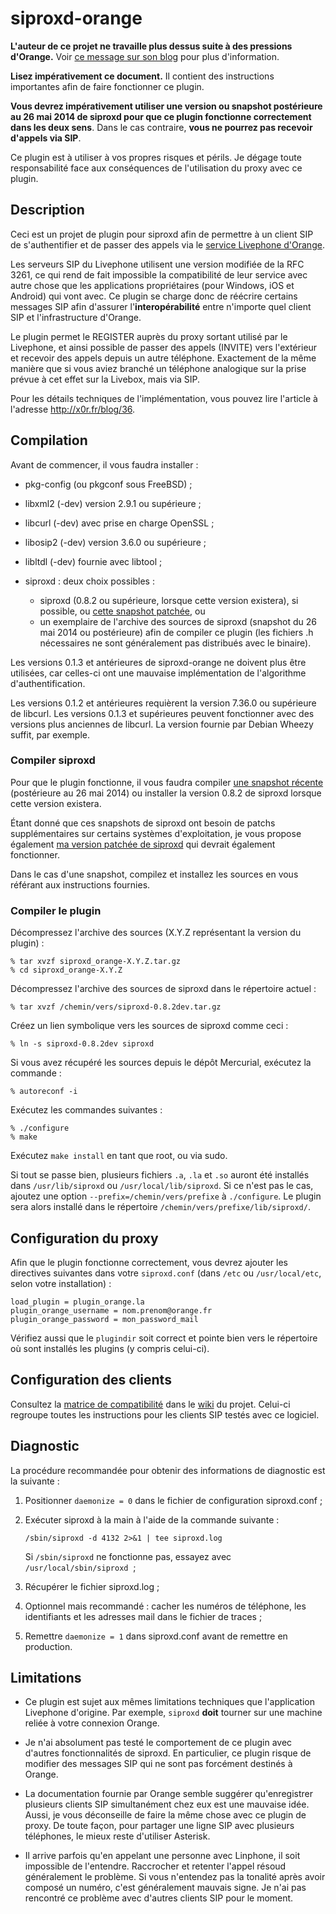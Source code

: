 siproxd-orange
==============

**L'auteur de ce projet ne travaille plus dessus suite à des pressions d'Orange.** 
Voir [ce message sur son blog](http://x0r.fr/blog/47) pour plus d'information.

**Lisez impérativement ce document.**  Il contient des instructions importantes 
afin de faire fonctionner ce plugin.

**Vous devrez impérativement utiliser une version ou snapshot postérieure au
26 mai 2014 de siproxd pour que ce plugin fonctionne correctement dans les
deux sens**.  Dans le cas contraire, **vous ne pourrez pas recevoir d'appels
via SIP**.

Ce plugin est à utiliser à vos propres risques et périls.  Je dégage toute 
responsabilité face aux conséquences de l'utilisation du proxy avec ce plugin.

Description
-----------

Ceci est un projet de plugin pour siproxd afin de permettre à un client SIP de 
s'authentifier et de passer des appels via le [service Livephone d'Orange](http://assistance.orange.fr/l-application-livephone-sur-pc-4898.php).

Les serveurs SIP du Livephone utilisent une version modifiée de la RFC 3261, ce
qui rend de fait impossible la compatibilité de leur service avec autre chose
que les applications propriétaires (pour Windows, iOS et Android) qui vont
avec.  Ce plugin se charge donc de réécrire certains messages SIP afin
d'assurer l'**interopérabilité** entre n'importe quel client SIP et
l'infrastructure d'Orange.

Le plugin permet le REGISTER auprès du proxy sortant utilisé par le Livephone,
et ainsi possible de passer des appels (INVITE) vers l'extérieur et recevoir
des appels depuis un autre téléphone.  Exactement de la même manière que si
vous aviez branché un téléphone analogique sur la prise prévue à cet effet sur
la Livebox, mais via SIP.


Pour les détails techniques de l'implémentation, vous pouvez lire l'article à 
l'adresse http://x0r.fr/blog/36.


Compilation
-----------

Avant de commencer, il vous faudra installer :
 
 * pkg-config (ou pkgconf sous FreeBSD) ;
 * libxml2 (-dev) version 2.9.1 ou supérieure ;
 * libcurl (-dev) avec prise en charge OpenSSL ;
 * libosip2 (-dev) version 3.6.0 ou supérieure ;
 * libltdl (-dev) fournie avec libtool ;
 * siproxd : deux choix possibles :

   * siproxd (0.8.2 ou supérieure, lorsque cette version existera), si
     possible, ou [cette snapshot patchée](http://x0r.fr/blogstuff/siproxd-15Sep2014-patched.tar.gz), ou
   * un exemplaire de l'archive des sources de siproxd (snapshot du 26 mai 2014
     ou postérieure) afin de compiler ce plugin (les fichiers .h nécessaires ne
     sont généralement pas distribués avec le binaire).

Les versions 0.1.3 et antérieures de siproxd-orange ne doivent plus être 
utilisées, car celles-ci ont une mauvaise implémentation de l'algorithme 
d'authentification.

Les versions 0.1.2 et antérieures requièrent la version 7.36.0 ou supérieure de
libcurl.  Les versions 0.1.3 et supérieures peuvent fonctionner avec des
versions plus anciennes de libcurl.  La version fournie par Debian Wheezy 
suffit, par exemple.

### Compiler siproxd

Pour que le plugin fonctionne, il vous faudra compiler [une snapshot récente](http://siproxd.sourceforge.net/index.php?op=snapshot) (postérieure au 26 mai 2014) ou installer la version 0.8.2 de siproxd
lorsque cette version existera.

Étant donné que ces snapshots de siproxd ont besoin de patchs supplémentaires
sur certains systèmes d'exploitation, je vous propose également [ma version
patchée de siproxd](http://x0r.fr/blogstuff/siproxd-15Sep2014-patched.tar.gz) qui devrait également fonctionner.

Dans le cas d'une snapshot, compilez et installez les sources en vous référant
aux instructions fournies.

### Compiler le plugin

Décompressez l'archive des sources (X.Y.Z représentant la version du plugin) :

	% tar xvzf siproxd_orange-X.Y.Z.tar.gz
	% cd siproxd_orange-X.Y.Z

Décompressez l'archive des sources de siproxd dans le répertoire actuel :

	% tar xvzf /chemin/vers/siproxd-0.8.2dev.tar.gz

Créez un lien symbolique vers les sources de siproxd comme ceci :

	% ln -s siproxd-0.8.2dev siproxd

Si vous avez récupéré les sources depuis le dépôt Mercurial, exécutez la
commande :

	% autoreconf -i

Exécutez les commandes suivantes :

	% ./configure
	% make

Exécutez `make install` en tant que root, ou via sudo.


Si tout se passe bien, plusieurs fichiers `.a`, `.la` et `.so` auront été 
installés dans `/usr/lib/siproxd` ou `/usr/local/lib/siproxd`.  Si ce n'est pas 
le cas, ajoutez une option `--prefix=/chemin/vers/prefixe` à `./configure`.  Le 
plugin sera alors installé dans le répertoire 
`/chemin/vers/prefixe/lib/siproxd/`.



Configuration du proxy
----------------------

Afin que le plugin fonctionne correctement, vous devrez ajouter les directives 
suivantes dans votre `siproxd.conf` (dans `/etc` ou `/usr/local/etc`, selon votre
installation) :

	load_plugin = plugin_orange.la
	plugin_orange_username = nom.prenom@orange.fr
	plugin_orange_password = mon_password_mail

Vérifiez aussi que le `plugindir` soit correct et pointe bien vers le répertoire où sont
installés les plugins (y compris celui-ci).


Configuration des clients
-------------------------

Consultez la [matrice de compatibilité](https://bitbucket.org/xtab/siproxd_orange/wiki/Home) dans le [wiki](https://bitbucket.org/xtab/siproxd_orange/wiki/Home) du projet.
Celui-ci regroupe toutes les instructions pour les clients SIP testés avec ce 
logiciel.

Diagnostic
----------

La procédure recommandée pour obtenir des informations de diagnostic est la suivante :

 1. Positionner `daemonize = 0` dans le fichier de configuration siproxd.conf ;

 2. Exécuter siproxd à la main à l'aide de la commande suivante :

		/sbin/siproxd -d 4132 2>&1 | tee siproxd.log

    Si `/sbin/siproxd` ne fonctionne pas, essayez avec
    `/usr/local/sbin/siproxd`  ;

 3. Récupérer le fichier siproxd.log ;

 4. Optionnel mais recommandé : cacher les numéros de téléphone, les
    identifiants et les adresses mail dans le fichier de traces ;

 5. Remettre `daemonize = 1` dans siproxd.conf avant de remettre en production.

Limitations
-----------

 * Ce plugin est sujet aux mêmes limitations techniques que l'application
   Livephone d'origine.  Par exemple, `siproxd` **doit** tourner sur une
   machine reliée à votre connexion Orange.

 * Je n'ai absolument pas testé le comportement de ce plugin avec d'autres
   fonctionnalités de siproxd.  En particulier, ce plugin risque de modifier des
   messages SIP qui ne sont pas forcément destinés à Orange.

 * La documentation fournie par Orange semble suggérer qu'enregistrer plusieurs
   clients SIP simultanément chez eux est une mauvaise idée.  Aussi, je vous
   déconseille de faire la même chose avec ce plugin de proxy.  De toute façon,
   pour partager une ligne SIP avec plusieurs téléphones, le mieux reste
   d'utiliser Asterisk.

 * Il arrive parfois qu'en appelant une personne avec Linphone, il soit
   impossible de l'entendre.  Raccrocher et retenter l'appel résoud
   généralement le problème.  Si vous n'entendez pas la tonalité après avoir
   composé un numéro, c'est généralement mauvais signe.  Je n'ai pas rencontré
   ce problème avec d'autres clients SIP pour le moment.
